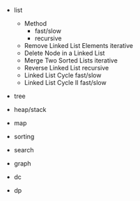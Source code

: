 * list
  * Method
    * fast/slow
    * recursive
  * Remove Linked List Elements             iterative
  * Delete Node in a Linked List
  * Merge Two Sorted Lists                  iterative
  * Reverse Linked List                     recursive
  * Linked List Cycle                       fast/slow
  * Linked List Cycle II                    fast/slow

* tree


* heap/stack

* map

* sorting

* search

* graph

* dc

* dp
